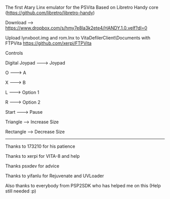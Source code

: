 The first Atary Linx emulator for the PSVita
Based on Libretro Handy core (https://github.com/libretro/libretro-handy)

Download --> https://www.dropbox.com/s/hmy7e8la3k2ete4/HANDY.1.0.velf?dl=0

Upload lynxboot.img and rom.lnx to VitaDefilerClient\Documents with FTPVita https://github.com/xerpi/FTPVita

Controls

Digital Joypad ---> Joypad

O ---> A

X ---> B

L ---> Option 1

R ---> Option 2

Start ---> Pause



Triangle --> Increase Size

Rectangle --> Decrease Size

-------

Thanks to 173210 for his patience

Thanks to xerpi for VITA-8 and help

Thanks psxdev for advice

Thanks to yifanlu for Rejuvenate and UVLoader

Also thanks to everybody from PSP2SDK who has helped me on this (Help still needed :p)
